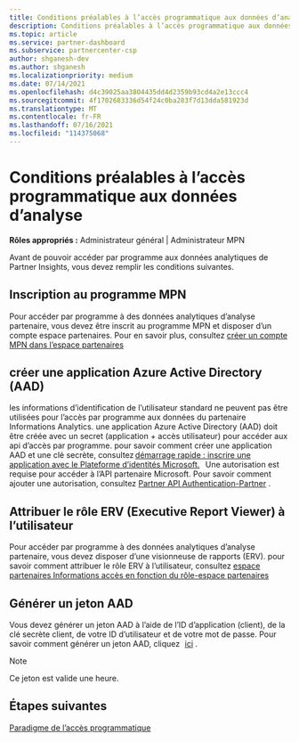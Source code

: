 ```yaml
---
title: Conditions préalables à l’accès programmatique aux données d’analyse
description: Conditions préalables à l’accès programmatique aux données d’analyse
ms.topic: article
ms.service: partner-dashboard
ms.subservice: partnercenter-csp
author: shganesh-dev
ms.author: shganesh
ms.localizationpriority: medium
ms.date: 07/14/2021
ms.openlocfilehash: d4c39025aa3804435dd4d2359b93cd4a2e13ccc4
ms.sourcegitcommit: 4f1702683336d54f24c0ba283f7d13dda581923d
ms.translationtype: MT
ms.contentlocale: fr-FR
ms.lasthandoff: 07/16/2021
ms.locfileid: "114375068"
---
```

# <a name="prerequisites-to-programmatically-access-analytics-data"></a>Conditions préalables à l’accès programmatique aux données d’analyse

**Rôles appropriés :** Administrateur général | Administrateur MPN

Avant de pouvoir accéder par programme aux données analytiques de Partner Insights, vous devez remplir les conditions suivantes.

## <a name="mpn-program-enrollment"></a>Inscription au programme MPN

Pour accéder par programme à des données analytiques d’analyse partenaire, vous devez être inscrit au programme MPN et disposer d’un compte espace partenaires. Pour en savoir plus, consultez [créer un compte MPN dans l’espace partenaires](mpn-create-a-partner-center-account.md)

## <a name="create-azure-active-directory-aad-application"></a>créer une application Azure Active Directory (AAD)

les informations d’identification de l’utilisateur standard ne peuvent pas être utilisées pour l’accès par programme aux données du partenaire Informations Analytics. une application Azure Active Directory (AAD) doit être créée avec un secret (application + accès utilisateur) pour accéder aux api d’accès par programme. pour savoir comment créer une application AAD et une clé secrète, consultez [démarrage rapide : inscrire une application avec le Plateforme d’identités Microsoft.](/azure/active-directory/develop/quickstart-register-app)   Une autorisation est requise pour accéder à l’API partenaire Microsoft. Pour savoir comment ajouter une autorisation, consultez [Partner API Authentication-Partner](/partner/develop/api-authentication#application-and-user-access) .

## <a name="assign-executive-report-viewer-erv-role-to-the-user"></a>Attribuer le rôle ERV (Executive Report Viewer) à l’utilisateur

Pour accéder par programme à des données analytiques d’analyse partenaire, vous devez disposer d’une visionneuse de rapports (ERV). pour savoir comment attribuer le rôle ERV à l’utilisateur, consultez [espace partenaires Informations accès en fonction du rôle-espace partenaires](insights-roles.md)

## <a name="generate-an-aad-token"></a>Générer un jeton AAD

Vous devez générer un jeton AAD à l’aide de l’ID d’application (client), de la clé secrète client, de votre ID d’utilisateur et de votre mot de passe. Pour savoir comment générer un jeton AAD, cliquez   [ici](insights-programmatic-first-api-call.md#token-generation) .

> [!Note]
> Ce jeton est valide une heure.

## <a name="next-steps"></a>Étapes suivantes
[Paradigme de l’accès programmatique](insights-programmatic-access-paradigm.md)